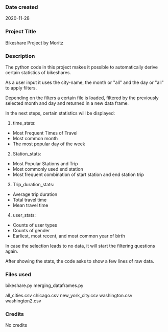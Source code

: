 ### Date created
2020-11-28

### Project Title
Bikeshare Project by Moritz

### Description
The python code in this project makes it possible to automatically derive certain statistics of bikeshares.

As a user input it uses the city-name, the month or "all" and the day or "all" to apply filters.

Depending on the filters a certain file is loaded, filtered by the previously selected month and day and returned in a new data frame.

In the next steps, certain statistics will be displayed:

1. time_stats:

- Most Frequent Times of Travel
- Most common month
- The most popular day of the week

2. Station_stats:
- Most Popular Stations and Trip
- Most commonly used end station
- Most frequent combination of start station and end station trip

3. Trip_duration_stats:
- Average trip duration
- Total travel time
- Mean travel time

4. user_stats:
- Counts of user types
- Counts of gender
- Earliest, most recent, and most common year of birth

In case the selection leads to no data, it will start the filtering questions again.

After showing the stats, the code asks to show a few lines of raw data.

### Files used
bikeshare.py
merging_dataframes.py

all_cities.csv
chicago.csv
new_york_city.csv
washington.csv
washington2.csv


### Credits
No credits
